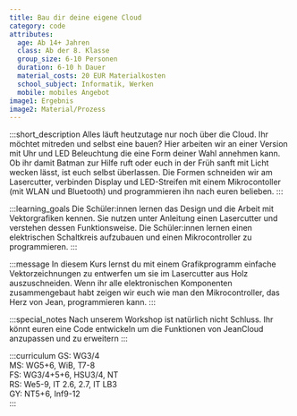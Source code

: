 ```yaml
---
title: Bau dir deine eigene Cloud
category: code
attributes:
  age: Ab 14+ Jahren
  class: Ab der 8. Klasse
  group_size: 6-10 Personen
  duration: 6-10 h Dauer
  material_costs: 20 EUR Materialkosten
  school_subject: Informatik, Werken
  mobile: mobiles Angebot
image1: Ergebnis
image2: Material/Prozess
---
```

:::short_description
Alles läuft heutzutage nur noch über die Cloud. Ihr möchtet mitreden und selbst eine bauen? Hier arbeiten wir an einer Version mit Uhr und LED Beleuchtung die eine Form deiner Wahl annehmen kann. Ob ihr damit Batman zur Hilfe ruft oder euch in der Früh sanft mit Licht wecken lässt, ist euch selbst überlassen. Die Formen schneiden wir am Lasercutter, verbinden Display und LED-Streifen mit einem Mikrocontoller (mit WLAN und Bluetooth) und programmieren ihn nach euren belieben.
:::

:::learning_goals
Die Schüler:innen lernen das Design und die Arbeit mit Vektorgrafiken kennen. Sie nutzen unter Anleitung einen Lasercutter und verstehen dessen Funktionsweise. Die Schüler:innen lernen einen elektrischen Schaltkreis aufzubauen und einen Mikrocontroller zu programmieren.
:::

:::message
In diesem Kurs lernst du mit einem Grafikprogramm einfache Vektorzeichnungen zu entwerfen um sie im Lasercutter aus Holz auszuschneiden. Wenn ihr alle elektronischen Komponenten zusammengebaut habt zeigen wir euch wie man den Mikrocontroller, das Herz von Jean, programmieren kann.
:::

:::special_notes
Nach unserem Workshop ist natürlich nicht Schluss. Ihr könnt euren eine Code entwickeln um die Funktionen von JeanCloud anzupassen und zu erweitern
:::

:::curriculum
GS: WG3/4  
MS: WG5+6, WiB, T7-8  
FS: WG3/4+5+6, HSU3/4, NT  
RS: We5-9, IT 2.6, 2.7, IT LB3  
GY: NT5+6, Inf9-12  
:::
